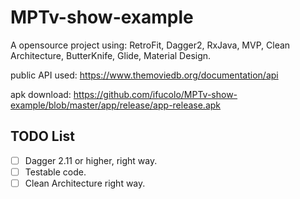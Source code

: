 # MPTv-show-example

A opensource project using: RetroFit, Dagger2, RxJava, MVP, Clean Architecture, ButterKnife, Glide, Material Design.

public API used: https://www.themoviedb.org/documentation/api

apk download: https://github.com/ifucolo/MPTv-show-example/blob/master/app/release/app-release.apk


## TODO List
- [ ] Dagger 2.11 or higher, right way.
- [ ] Testable code.
- [ ] Clean Architecture right way.
